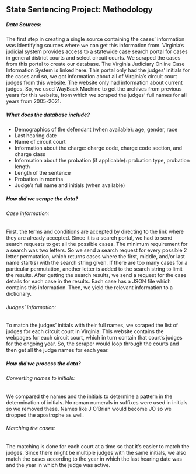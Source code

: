 ## State Sentencing Project: Methodology

##### Data Sources:

The first step in creating a single source containing the cases’ information was identifying sources where we can get this information from. Virginia’s judicial system provides access to a statewide case search portal for cases in general district courts and select circuit courts. We scraped the cases from this portal to create our database. The Virginia Judiciary Online Case Information System is linked here. This portal only had the judges’ initials for the cases and so, we got information about all of Virginia’s circuit court judges from this website. The website only had information about current judges. So, we used WayBack Machine to get the archives from previous years for this website, from which we scraped the judges’ full names for all years from 2005-2021.

##### What does the database include? 
- Demographics of the defendant (when available): age, gender, race 
- Last hearing date
- Name of circuit court 
- Information about the charge: charge code, charge code section, and charge class
- Information about the probation (if applicable): probation type, probation length
- Length of the sentence
- Probation in months
- Judge’s full name and initials (when available)

##### How did we scrape the data?


###### Case information:
First, the terms and conditions are accepted by directing to the link where they are already accepted. Since it is a search portal, we had to send search requests to get all the possible cases. The minimum requirement for a search was two letters. So we send a search request for every possible 2 letter permutation, which returns cases where the first, middle, and/or last name start(s) with the search string given. If there are too many cases for a particular permutation, another letter is added to the search string to limit the results. After getting the search results, we send a request for the case details for each case in the results. Each case has a JSON file which contains this information. Then, we yield the relevant information to a dictionary. 
###### Judges’ information: 
To match the judges’ initials with their full names, we scraped the list of judges for each circuit court in Virginia. This website contains the webpages for each circuit court, which in turn contain that court’s judges for the ongoing year. So, the scraper would loop through the courts and then get all the judge names for each year. 

##### How did we process the data?

###### Converting names to initials: 

We compared the names and the initials to determine a pattern in the determination of initials. No roman numerals in suffixes were used in initials so we removed these. Names like J O’Brian would become JO so we dropped the apostrophe as well. 

###### Matching the cases: 

The matching is done for each court at a time so that it’s easier to match the judges. Since there might be multiple judges with the same initials, we also match the cases according to the year in which the last hearing date was and the year in which the judge was active. 

















